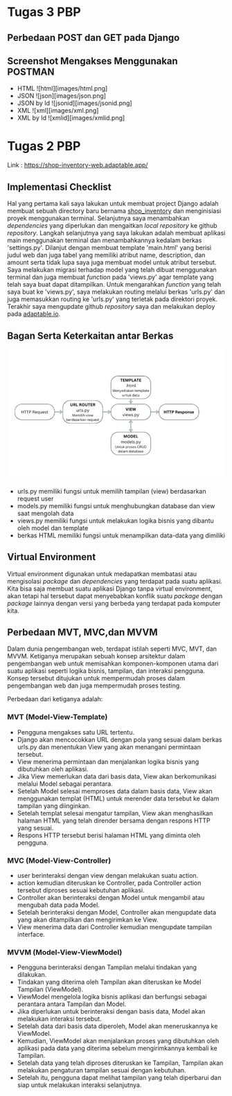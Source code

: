 # Tugas 3 PBP
## Perbedaan POST dan GET pada Django

## Screenshot Mengakses Menggunakan POSTMAN
- HTML
![html][images/html.png]
- JSON
![json][images/json.png]
- JSON by Id
![jsonid][images/jsonid.png]
- XML
![xml][images/xml.png]
- XML by Id
![xmlid][images/xmlid.png]


# Tugas 2 PBP
Link : https://shop-inventory-web.adaptable.app/

## Implementasi Checklist
Hal yang pertama kali saya lakukan untuk membuat project Django adalah membuat sebuah directory baru bernama [shop_inventory](https://github.com/Itqonibras/shop-inventory) dan menginisiasi proyek menggunakan terminal. Selanjutnya saya menambahkan *dependencies* yang diperlukan dan mengaitkan *local repository* ke github *repository*. Langkah selanjutnya yang saya lakukan adalah membuat aplikasi main menggunakan terminal dan menambahkannya kedalam berkas 'settings.py'. Dilanjut dengan membuat template 'main.html' yang berisi judul web dan juga tabel yang memiliki atribut name, description, dan amount serta tidak lupa saya juga membuat model untuk atribut tersebut. Saya melakukan migrasi terhadap model yang telah dibuat menggunakan terminal dan juga membuat *function* pada 'views.py' agar template yang telah saya buat dapat ditampilkan. Untuk mengarahkan *function* yang telah saya buat ke 'views.py', saya melakukan routing melalui berkas 'urls.py' dan juga memasukkan routing ke 'urls.py' yang terletak pada direktori proyek. Terakhir saya mengupdate github *repository* saya dan melakukan deploy pada [adaptable.io](https://adaptable.io).

## Bagan Serta Keterkaitan antar Berkas
![bagan](images/bagan.png)
- urls.py memiliki fungsi untuk memilih tampilan (view) berdasarkan request user
- models.py memiliki fungsi untuk menghubungkan database dan view saat mengolah data
- views.py memiliki fungsi untuk melakukan logika bisnis yang dibantu oleh model dan template
- berkas HTML memiliki fungsi untuk menampilkan data-data yang dimiliki

## Virtual Environment
Virtual environment digunakan untuk medapatkan membatasi atau mengisolasi *package* dan *dependencies* yang terdapat pada suatu aplikasi. Kita bisa saja membuat suatu aplikasi Django tanpa virtual environment, akan tetapi hal tersebut dapat menyebabkan konflik suatu *package* dengan *package* lainnya dengan versi yang berbeda yang terdapat pada komputer kita.

## Perbedaan MVT, MVC,dan MVVM
Dalam dunia pengembangan web, terdapat istilah seperti MVC, MVT, dan MVVM. Ketiganya merupakan sebuah konsep arsitektur dalam pengembangan web untuk memisahkan komponen-komponen utama dari suatu aplikasi seperti logika bisnis, tampilan, dan interaksi pengguna. Konsep tersebut ditujukan untuk mempermudah proses dalam pengembangan web dan juga mempermudah proses testing.

Perbedaan dari ketiganya adalah:
### MVT (Model-View-Template)
- Pengguna mengakses satu URL tertentu.
- Django akan mencocokkan URL dengan pola yang sesuai dalam berkas urls.py dan menentukan View yang akan menangani permintaan tersebut.
- View menerima permintaan dan menjalankan logika bisnis yang dibutuhkan oleh aplikasi.
- Jika View memerlukan data dari basis data, View akan berkomunikasi melalui Model sebagai perantara.
- Setelah Model selesai memproses data dalam basis data, View akan menggunakan templat (HTML) untuk merender data tersebut ke dalam tampilan yang diinginkan.
- Setelah templat selesai mengatur tampilan, View akan menghasilkan halaman HTML yang telah dirender bersama dengan respons HTTP yang sesuai.
- Respons HTTP tersebut berisi halaman HTML yang diminta oleh pengguna.
### MVC (Model-View-Controller)
- user berinteraksi dengan view dengan melakukan suatu action.
- action kemudian diteruskan ke Controller, pada Controller action tersebut diproses sesuai kebutuhan aplikasi.
- Controller akan berinteraksi dengan Model untuk mengambil atau mengubah data pada Model.
- Setelah berinteraksi dengan Model, Controller akan  mengupdate data yang akan ditampilkan dan mengirimkan ke View.
- View menerima data dari Controller kemudian mengupdate tampilan interface.
### MVVM (Model-View-ViewModel)
- Pengguna berinteraksi dengan Tampilan melalui tindakan yang dilakukan.
- Tindakan yang diterima oleh Tampilan akan diteruskan ke Model Tampilan (ViewModel).
- ViewModel mengelola logika bisnis aplikasi dan berfungsi sebagai perantara antara Tampilan dan Model.
- Jika diperlukan untuk berinteraksi dengan basis data, Model akan melakukan interaksi tersebut.
- Setelah data dari basis data diperoleh, Model akan meneruskannya ke ViewModel.
- Kemudian, ViewModel akan menjalankan proses yang dibutuhkan oleh aplikasi pada data yang diterima sebelum mengirimkannya kembali ke Tampilan.
- Setelah data yang telah diproses diteruskan ke Tampilan, Tampilan akan melakukan pengaturan tampilan sesuai dengan kebutuhan.
- Setelah itu, pengguna dapat melihat tampilan yang telah diperbarui dan siap untuk melakukan interaksi selanjutnya.



